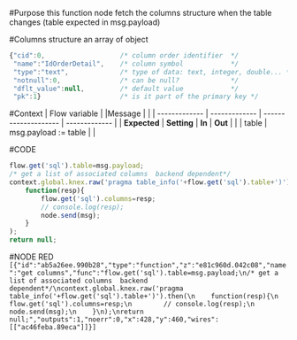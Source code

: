 #Purpose
this function node fetch the columns structure when the table changes (table expected in msg.payload)

#Columns structure
an array of object
```javascript
{"cid":0,                   /* column order identifier  */
 "name":"IdOrderDetail",    /* column symbol            */
 "type":"text",             /* type of data: text, integer, double... */
 "notnull":0,               /* can be null?             */
 "dflt_value":null,         /* default value            */
 "pk":1}                    /* is it part of the primary key */
 ```
#Context
| Flow variable |				           |Message		             |				           |
| ------------- | ------------- | -------------------- | ------------- |
| **Expected** 	| **Setting** 	 | **In**		             | **Out**		     |
|          	    | table         |	msg.payload := table |             	 |


#CODE
```javascript
flow.get('sql').table=msg.payload;
/* get a list of associated columns  backend dependent*/
context.global.knex.raw('pragma table_info('+flow.get('sql').table+')').then(
    function(resp){
        flow.get('sql').columns=resp;
        // console.log(resp);
        node.send(msg);
    }
);
return null;
```

#NODE RED
`[{"id":"ab5a26ee.990b28","type":"function","z":"e81c960d.042c08","name":"get columns","func":"flow.get('sql').table=msg.payload;\n/* get a list of associated columns  backend dependent*/\ncontext.global.knex.raw('pragma table_info('+flow.get('sql').table+')').then(\n    function(resp){\n        flow.get('sql').columns=resp;\n        // console.log(resp);\n        node.send(msg);\n    }\n);\nreturn null;","outputs":1,"noerr":0,"x":428,"y":460,"wires":[["ac46feba.89eca"]]}]
`
